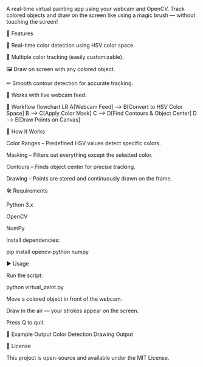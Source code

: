 A real-time virtual painting app using your webcam and OpenCV. Track colored objects and draw on the screen like using a magic brush — without touching the screen!

📌 Features

🎯 Real-time color detection using HSV color space.

🎨 Multiple color tracking (easily customizable).

🖼 Draw on screen with any colored object.

✏ Smooth contour detection for accurate tracking.

🔄 Works with live webcam feed.

📂 Workflow
flowchart LR
    A[Webcam Feed] --> B[Convert to HSV Color Space]
    B --> C[Apply Color Mask]
    C --> D[Find Contours & Object Center]
    D --> E[Draw Points on Canvas]

📂 How It Works

Color Ranges – Predefined HSV values detect specific colors.

Masking – Filters out everything except the selected color.

Contours – Finds object center for precise tracking.

Drawing – Points are stored and continuously drawn on the frame.

🛠 Requirements

Python 3.x

OpenCV

NumPy

Install dependencies:

pip install opencv-python numpy

▶ Usage

Run the script:

python virtual_paint.py


Move a colored object in front of the webcam.

Draw in the air — your strokes appear on the screen.

Press Q to quit.

🎯 Example Output
Color Detection	Drawing Output

	
📜 License

This project is open-source and available under the MIT License.
